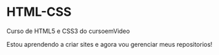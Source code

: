# HTML-CSS
 Curso de HTML5 e CSS3 do cursoemVideo

Estou aprendendo a   criar sites e agora vou gerenciar meus repositorios!